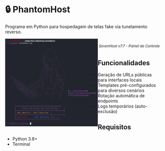 # 🔒 PhantomHost

Programa em Python para hospedagem de telas fake via tunelamento reverso.

<div align="center">
  <img align="left" src="seven7.png" width="300" alt="SevenHost">
  <br>
  <sup><em>SevenHost v7.7 - Painel de Controle</em></sup>
</div>

## Funcionalidades
- Geração de URLs públicas para interfaces locais
- Templates pré-configurados para diversos cenários
- Rotação automática de endpoints
- Logs temporários (auto-exclusão)

## Requisitos
- Python 3.8+
- Terminal
